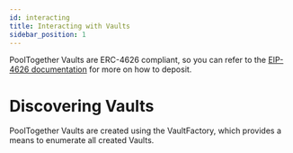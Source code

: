 ```yaml
---
id: interacting
title: Interacting with Vaults
sidebar_position: 1
---
```


PoolTogether Vaults are ERC-4626 compliant, so you can refer to the [EIP-4626 documentation](https://eips.ethereum.org/EIPS/eip-4626) for more on how to deposit.

# Discovering Vaults

PoolTogether Vaults are created using the VaultFactory, which provides a means to enumerate all created Vaults.

